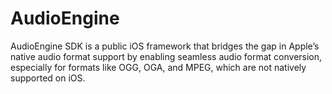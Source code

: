 # AudioEngine
AudioEngine SDK is a public iOS framework that bridges the gap in Apple’s native audio format support by enabling seamless audio format conversion, especially for formats like OGG, OGA, and MPEG, which are not natively supported on iOS.
